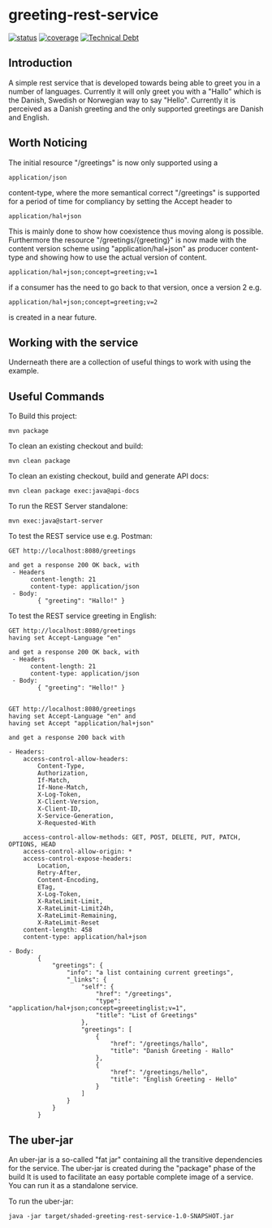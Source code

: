 # greeting-rest-service

 [![status](https://travis-ci.org/cppdk/greeting-rest-service.svg?branch=master)](https://travis-ci.org/cppdk/greeting-rest-service) 
 [![coverage](https://codecov.io/gh/cppdk/greeting-rest-service/coverage.svg?branch=master)](https://codecov.io/gh/cppdk/greeting-rest-service)
 [![Technical Debt](https://sonarcloud.io/api/badges/measure?key=com.example%3Agreeting-rest-service&metric=sqale_debt_ratio)](https://sonarcloud.io/dashboard?id=com.example%3Agreeting-rest-service)

## Introduction

A simple rest service that is developed towards being able to greet you in a 
number of languages. Currently it will only greet you with a "Hallo" which is
the Danish, Swedish or Norwegian way to say "Hello". Currently it is perceived
as a Danish greeting and the only supported greetings are Danish and English.

## Worth Noticing

The initial resource "/greetings" is now only supported using a 
  
    application/json

content-type, where the more semantical correct "/greetings" is supported for
a period of time for compliancy by setting the Accept header to 

    application/hal+json

This is mainly done to show how coexistence thus moving along is possible. 
Furthermore the resource "/greetings/{greeting}" is now made with the content
version scheme using "application/hal+json" as producer content-type and 
showing how to use the actual version of content. 

    application/hal+json;concept=greeting;v=1

if a consumer has the need to go back to that version, once a version 2 e.g. 

    application/hal+json;concept=greeting;v=2

is created in a near future.

## Working with the service

Underneath there are a collection of useful things to work with using the 
example.

Useful Commands
---------------
To Build this project:

    mvn package

To clean an existing checkout and build:

    mvn clean package

To clean an existing checkout, build and generate API docs:

    mvn clean package exec:java@api-docs

To run the REST Server standalone:

    mvn exec:java@start-server 

To test the REST service use e.g. Postman:
    
    GET http://localhost:8080/greetings

    and get a response 200 OK back, with 
     - Headers 
          content-length: 21
          content-type: application/json
     - Body:
            { "greeting": "Hallo!" }

To test the REST service greeting in English:

    GET http://localhost:8080/greetings
    having set Accept-Language "en"

    and get a response 200 OK back, with 
     - Headers 
          content-length: 21
          content-type: application/json
     - Body:
            { "greeting": "Hello!" }


    GET http://localhost:8080/greetings
    having set Accept-Language "en" and
    having set Accept "application/hal+json"
    
    and get a response 200 back with

    - Headers:
        access-control-allow-headers: 
            Content-Type, 
            Authorization, 
            If-Match, 
            If-None-Match, 
            X-Log-Token, 
            X-Client-Version, 
            X-Client-ID, 
            X-Service-Generation, 
            X-Requested-With

        access-control-allow-methods: GET, POST, DELETE, PUT, PATCH, OPTIONS, HEAD
        access-control-allow-origin: *
        access-control-expose-headers: 
            Location, 
            Retry-After,    
            Content-Encoding, 
            ETag, 
            X-Log-Token, 
            X-RateLimit-Limit, 
            X-RateLimit-Limit24h, 
            X-RateLimit-Remaining, 
            X-RateLimit-Reset
        content-length: 458
        content-type: application/hal+json        

    - Body:
            {
                "greetings": {
                    "info": "a list containing current greetings",
                    "_links": {
                        "self": {
                            "href": "/greetings",
                            "type": "application/hal+json;concept=greeetinglist;v=1",
                            "title": "List of Greetings"
                        },
                        "greetings": [
                            {
                                "href": "/greetings/hallo",
                                "title": "Danish Greeting - Hallo"
                            },
                            {
                                "href": "/greetings/hello",
                                "title": "English Greeting - Hello"
                            }
                        ]
                    }
                }
            }


## The uber-jar

An uber-jar is a so-called "fat jar" containing all the transitive dependencies for the service.
The uber-jar is created during the "package" phase of the build
It is used to facilitate an easy portable complete image of a service.
You can run it as a standalone service.  

To run the uber-jar:

    java -jar target/shaded-greeting-rest-service-1.0-SNAPSHOT.jar
